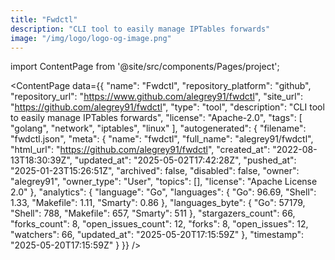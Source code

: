 ```yaml
---
title: "Fwdctl"
description: "CLI tool to easily manage IPTables forwards"
image: "/img/logo/logo-og-image.png"
---
```

import ContentPage from '@site/src/components/Pages/project';

<ContentPage
    data={{
  "name": "Fwdctl",
  "repository_platform": "github",
  "repository_url": "https://www.github.com/alegrey91/fwdctl",
  "site_url": "https://github.com/alegrey91/fwdctl",
  "type": "tool",
  "description": "CLI tool to easily manage IPTables forwards",
  "license": "Apache-2.0",
  "tags": [
    "golang",
    "network",
    "iptables",
    "linux"
  ],
  "autogenerated": {
    "filename": "fwdctl.json",
    "meta": {
      "name": "fwdctl",
      "full_name": "alegrey91/fwdctl",
      "html_url": "https://github.com/alegrey91/fwdctl",
      "created_at": "2022-08-13T18:30:39Z",
      "updated_at": "2025-05-02T17:42:28Z",
      "pushed_at": "2025-01-23T15:26:51Z",
      "archived": false,
      "disabled": false,
      "owner": "alegrey91",
      "owner_type": "User",
      "topics": [],
      "license": "Apache License 2.0"
    },
    "analytics": {
      "language": "Go",
      "languages": {
        "Go": 96.69,
        "Shell": 1.33,
        "Makefile": 1.11,
        "Smarty": 0.86
      },
      "languages_byte": {
        "Go": 57179,
        "Shell": 788,
        "Makefile": 657,
        "Smarty": 511
      },
      "stargazers_count": 66,
      "forks_count": 8,
      "open_issues_count": 12,
      "forks": 8,
      "open_issues": 12,
      "watchers": 66,
      "updated_at": "2025-05-20T17:15:59Z"
    },
    "timestamp": "2025-05-20T17:15:59Z"
  }
}}
/>
